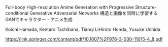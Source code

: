 Full-body High-resolution Anime Generation with Progressive Structure-conditional Generative Adversarial Networks
構造と画像を同時に学習するGANでキャラクター・アニメ生成

Koichi Hamada, Kentaro Tachibana, Tianqi LiHiroto Honda, Yusuke Uchida

https://link.springer.com/content/pdf/10.1007%2F978-3-030-11015-4_8.pdf